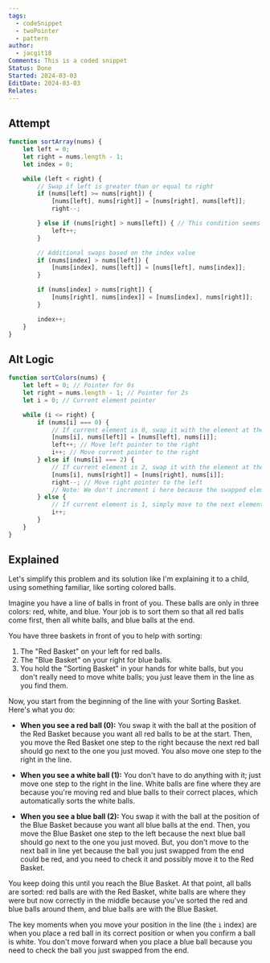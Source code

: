 ```yaml
---
tags:
  - codeSnippet
  - twoPointer
  - pattern
author:
  - jacgit18
Comments: This is a coded snippet
Status: Done
Started: 2024-03-03
EditDate: 2024-03-03
Relates:
---
```

## Attempt
```javascript
function sortArray(nums) {
    let left = 0;
    let right = nums.length - 1;
    let index = 0;

    while (left < right) {
        // Swap if left is greater than or equal to right
        if (nums[left] >= nums[right]) {
            [nums[left], nums[right]] = [nums[right], nums[left]];
            right--;

        } else if (nums[right] > nums[left]) { // This condition seems redundant due to the while loop's logic
            left++;
        }

        // Additional swaps based on the index value
        if (nums[index] > nums[left]) {
            [nums[index], nums[left]] = [nums[left], nums[index]];
        }

        if (nums[index] > nums[right]) {
            [nums[right], nums[index]] = [nums[index], nums[right]];
        }

        index++;
    }
}

```



## Alt Logic
```javascript
function sortColors(nums) {
    let left = 0; // Pointer for 0s
    let right = nums.length - 1; // Pointer for 2s
    let i = 0; // Current element pointer

    while (i <= right) {
        if (nums[i] === 0) {
            // If current element is 0, swap it with the element at the left pointer
            [nums[i], nums[left]] = [nums[left], nums[i]];
            left++; // Move left pointer to the right
            i++; // Move current pointer to the right
        } else if (nums[i] === 2) {
            // If current element is 2, swap it with the element at the right pointer
            [nums[i], nums[right]] = [nums[right], nums[i]];
            right--; // Move right pointer to the left
            // Note: We don't increment i here because the swapped element at index i might be 0 or 1 and needs to be evaluated
        } else {
            // If current element is 1, simply move to the next element
            i++;
        }
    }
}
```


## Explained
Let's simplify this problem and its solution like I'm explaining it to a child, using something familiar, like sorting colored balls.  
  
Imagine you have a line of balls in front of you. These balls are only in three colors: red, white, and blue. Your job is to sort them so that all red balls come first, then all white balls, and blue balls at the end.  
  
You have three baskets in front of you to help with sorting:  
1. The "Red Basket" on your left for red balls.  
2. The "Blue Basket" on your right for blue balls.  
3. You hold the "Sorting Basket" in your hands for white balls, but you don't really need to move white balls; you just leave them in the line as you find them.  
  
Now, you start from the beginning of the line with your Sorting Basket. Here's what you do:  
  
- **When you see a red ball (0):** You swap it with the ball at the position of the Red Basket because you want all red balls to be at the start. Then, you move the Red Basket one step to the right because the next red ball should go next to the one you just moved. You also move one step to the right in the line.  
  
- **When you see a white ball (1):** You don't have to do anything with it; just move one step to the right in the line. White balls are fine where they are because you're moving red and blue balls to their correct places, which automatically sorts the white balls.  
  
- **When you see a blue ball (2):** You swap it with the ball at the position of the Blue Basket because you want all blue balls at the end. Then, you move the Blue Basket one step to the left because the next blue ball should go next to the one you just moved. But, you don't move to the next ball in line yet because the ball you just swapped from the end could be red, and you need to check it and possibly move it to the Red Basket.  
  
You keep doing this until you reach the Blue Basket. At that point, all balls are sorted: red balls are with the Red Basket, white balls are where they were but now correctly in the middle because you've sorted the red and blue balls around them, and blue balls are with the Blue Basket.  
  
The key moments when you move your position in the line (the `i` index) are when you place a red ball in its correct position or when you confirm a ball is white. You don't move forward when you place a blue ball because you need to check the ball you just swapped from the end.